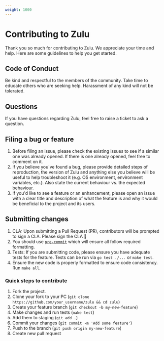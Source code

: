 ```yaml
---
weight: 1000
---
```


# Contributing to Zulu

Thank you so much for contributing to Zulu. We appreciate your time and help.
Here are some guidelines to help you get started.

## Code of Conduct

Be kind and respectful to the members of the community. Take time to educate
others who are seeking help. Harassment of any kind will not be tolerated.

## Questions

If you have questions regarding Zulu, feel free to raise a ticket to ask a
question.

## Filing a bug or feature

1. Before filing an issue, please check the existing issues to see if a
   similar one was already opened. If there is one already opened, feel free
   to comment on it.
1. If you believe you've found a bug, please provide detailed steps of
   reproduction, the version of Zulu and anything else you believe will be
   useful to help troubleshoot it (e.g. OS environment, environment variables,
   etc.). Also state the current behaviour vs. the expected behaviour.
1. If you'd like to see a feature or an enhancement, please open an issue with
   a clear title and description of what the feature is and why it would be
   beneficial to the project and its users.

## Submitting changes

1. CLA: Upon submitting a Pull Request (PR), contributors will be prompted to
   sign a CLA. Please sign the CLA :slightly_smiling_face:
2. You should use [`pre-commit`](https://pre-commit.com) which will ensure all
   follow required formatting.
3. Tests: If you are submitting code, please ensure you have adequate tests
   for the feature. Tests can be run via `go test ./...` or `make test`.
4. Ensure the new code is properly formatted to ensure code consistency.
   Run `make all`.

### Quick steps to contribute

1. Fork the project.
1. Clone your fork to your PC (`git clone https://github.com/your_username/zulu && cd zulu`)
1. Create your feature branch (`git checkout -b my-new-feature`)
1. Make changes and run tests (`make test`)
1. Add them to staging (`git add .`)
1. Commit your changes (`git commit -m 'Add some feature'`)
1. Push to the branch (`git push origin my-new-feature`)
1. Create new pull request
